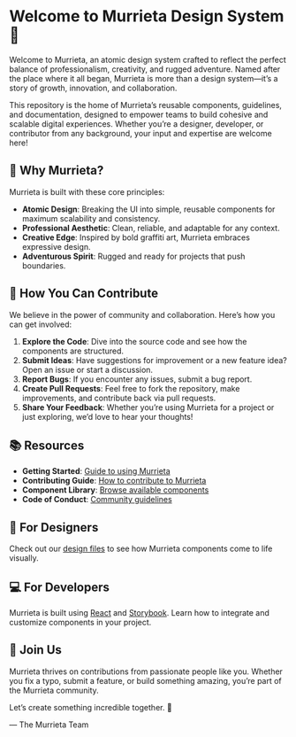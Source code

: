# Welcome to Murrieta Design System 🚀

Welcome to Murrieta, an atomic design system crafted to reflect the perfect balance of professionalism, creativity, and rugged adventure. Named after the place where it all began, Murrieta is more than a design system—it’s a story of growth, innovation, and collaboration.

This repository is the home of Murrieta’s reusable components, guidelines, and documentation, designed to empower teams to build cohesive and scalable digital experiences. Whether you’re a designer, developer, or contributor from any background, your input and expertise are welcome here!

## 🌟 Why Murrieta?

Murrieta is built with these core principles:

- **Atomic Design**: Breaking the UI into simple, reusable components for maximum scalability and consistency.
- **Professional Aesthetic**: Clean, reliable, and adaptable for any context.
- **Creative Edge**: Inspired by bold graffiti art, Murrieta embraces expressive design.
- **Adventurous Spirit**: Rugged and ready for projects that push boundaries.

## 🙌 How You Can Contribute

We believe in the power of community and collaboration. Here’s how you can get involved:

1. **Explore the Code**: Dive into the source code and see how the components are structured.
2. **Submit Ideas**: Have suggestions for improvement or a new feature idea? Open an issue or start a discussion.
3. **Report Bugs**: If you encounter any issues, submit a bug report.
4. **Create Pull Requests**: Feel free to fork the repository, make improvements, and contribute back via pull requests.
5. **Share Your Feedback**: Whether you’re using Murrieta for a project or just exploring, we’d love to hear your thoughts!

## 📚 Resources

- **Getting Started**: [Guide to using Murrieta](./docs/getting-started.md)
- **Contributing Guide**: [How to contribute to Murrieta](./CONTRIBUTING.md)
- **Component Library**: [Browse available components](./docs/component-library.md)
- **Code of Conduct**: [Community guidelines](./CODE_OF_CONDUCT.md)

## 🎨 For Designers

Check out our [design files](./docs/design-assets) to see how Murrieta components come to life visually.

## 💻 For Developers

Murrieta is built using [React](https://reactjs.org/) and [Storybook](https://storybook.js.org/). Learn how to integrate and customize components in your project.

## 🤝 Join Us

Murrieta thrives on contributions from passionate people like you. Whether you fix a typo, submit a feature, or build something amazing, you’re part of the Murrieta community.

Let’s create something incredible together. 🚀

— The Murrieta Team
